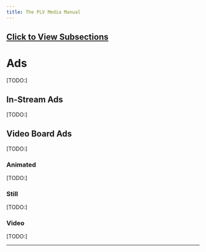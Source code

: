```yaml
---
title: The PLV Media Manual
---
```


## [Click to View Subsections](headers-h.dzs34si90wl8)

Ads
===

\[TODO:\]

In-Stream Ads
-------------

\[TODO:\]

Video Board Ads
---------------

\[TODO:\]

### Animated

\[TODO:\]

### Still

\[TODO:\]

### Video

\[TODO:\]

* * *